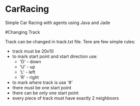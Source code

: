 # CarRacing

Simple Car Racing with agents using Java and Jade

#Changing Track

Track can be changed in track.txt file. Tere are few simple rules:
- track must be 20x10
- to mark start point and start direction use:
	- 'D' - down
	- 'U' - up
	- 'L' - left
	- 'R' - right
- to mark where track is use '#'
- there must be one start point
- there can be only one start point
- every piece of track must have exactly 2 neighboors 
